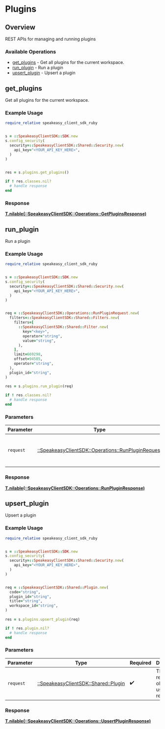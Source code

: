 # Plugins


## Overview

REST APIs for managing and running plugins

### Available Operations

* [get_plugins](#get_plugins) - Get all plugins for the current workspace.
* [run_plugin](#run_plugin) - Run a plugin
* [upsert_plugin](#upsert_plugin) - Upsert a plugin

## get_plugins

Get all plugins for the current workspace.

### Example Usage

```ruby
require_relative speakeasy_client_sdk_ruby


s = ::SpeakeasyClientSDK::SDK.new
s.config_security(
  security=::SpeakeasyClientSDK::Shared::Security.new(
    api_key="<YOUR_API_KEY_HERE>",
  )
)

    
res = s.plugins.get_plugins()

if ! res.classes.nil?
  # handle response
end

```


### Response

**[T.nilable(::SpeakeasyClientSDK::Operations::GetPluginsResponse)](../../models/operations/getpluginsresponse.md)**


## run_plugin

Run a plugin

### Example Usage

```ruby
require_relative speakeasy_client_sdk_ruby


s = ::SpeakeasyClientSDK::SDK.new
s.config_security(
  security=::SpeakeasyClientSDK::Shared::Security.new(
    api_key="<YOUR_API_KEY_HERE>",
  )
)


req = ::SpeakeasyClientSDK::Operations::RunPluginRequest.new(
  filters=::SpeakeasyClientSDK::Shared::Filters.new(
    filters=[
      ::SpeakeasyClientSDK::Shared::Filter.new(
        key="<key>",
        operator="string",
        value="string",
      ),
    ],
    limit=669298,
    offset=94585,
    operator="string",
  ),
  plugin_id="string",
)
    
res = s.plugins.run_plugin(req)

if ! res.classes.nil?
  # handle response
end

```

### Parameters

| Parameter                                                                                         | Type                                                                                              | Required                                                                                          | Description                                                                                       |
| ------------------------------------------------------------------------------------------------- | ------------------------------------------------------------------------------------------------- | ------------------------------------------------------------------------------------------------- | ------------------------------------------------------------------------------------------------- |
| `request`                                                                                         | [::SpeakeasyClientSDK::Operations::RunPluginRequest](../../models/operations/runpluginrequest.md) | :heavy_check_mark:                                                                                | The request object to use for the request.                                                        |


### Response

**[T.nilable(::SpeakeasyClientSDK::Operations::RunPluginResponse)](../../models/operations/runpluginresponse.md)**


## upsert_plugin

Upsert a plugin

### Example Usage

```ruby
require_relative speakeasy_client_sdk_ruby


s = ::SpeakeasyClientSDK::SDK.new
s.config_security(
  security=::SpeakeasyClientSDK::Shared::Security.new(
    api_key="<YOUR_API_KEY_HERE>",
  )
)


req = ::SpeakeasyClientSDK::Shared::Plugin.new(
  code="string",
  plugin_id="string",
  title="string",
  workspace_id="string",
)
    
res = s.plugins.upsert_plugin(req)

if ! res.plugin.nil?
  # handle response
end

```

### Parameters

| Parameter                                                             | Type                                                                  | Required                                                              | Description                                                           |
| --------------------------------------------------------------------- | --------------------------------------------------------------------- | --------------------------------------------------------------------- | --------------------------------------------------------------------- |
| `request`                                                             | [::SpeakeasyClientSDK::Shared::Plugin](../../models/shared/plugin.md) | :heavy_check_mark:                                                    | The request object to use for the request.                            |


### Response

**[T.nilable(::SpeakeasyClientSDK::Operations::UpsertPluginResponse)](../../models/operations/upsertpluginresponse.md)**

